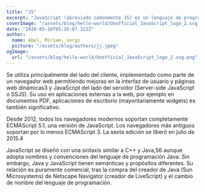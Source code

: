 ```yaml
---
title: "JS"
excerpt: "JavaScript (abreviado comúnmente JS) es un lenguaje de programación interpretado, dialecto del estándar ECMAScript. Se define como orientado a objetos,2​ basado en prototipos, imperativo, débilmente tipado y dinámico."
coverImage: "/assets/blog/hello-world/Unofficial_JavaScript_logo_2.svg.png"
date: "2020-03-16T05:35:07.322Z"
author:
  name: Abel, Miriam, sergi
  picture: "/assets/blog/authors/jj.jpeg"
ogImage:
  url: "/assets/blog/hello-world/Unofficial_JavaScript_logo_2.svg.png"
---
```


Se utiliza principalmente del lado del cliente, implementado como parte de un navegador web permitiendo mejoras en la interfaz de usuario y páginas web dinámicas3​ y JavaScript del lado del servidor (Server-side JavaScript o SSJS). Su uso en aplicaciones externas a la web, por ejemplo en documentos PDF, aplicaciones de escritorio (mayoritariamente widgets) es también significativo.

Desde 2012, todos los navegadores modernos soportan completamente ECMAScript 5.1, una versión de JavaScript. Los navegadores más antiguos soportan por lo menos ECMAScript 3. La sexta edición se liberó en julio de 2015.4​

JavaScript se diseñó con una sintaxis similar a C++ y Java,5​6​ aunque adopta nombres y convenciones del lenguaje de programación Java. Sin embargo, Java y JavaScript tienen semánticas y propósitos diferentes. Su relación es puramente comercial, tras la compra del creador de Java (Sun Microsystems) de Netscape Navigator (creador de LiveScript) y el cambio de nombre del lenguaje de programación.
